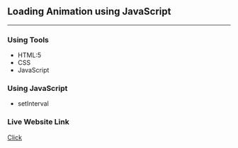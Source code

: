 ## Loading Animation using JavaScript
*****
### Using Tools
* HTML:5
* CSS
* JavaScript

### Using JavaScript
* setInterval

### Live Website Link

<a href=''>Click</a>